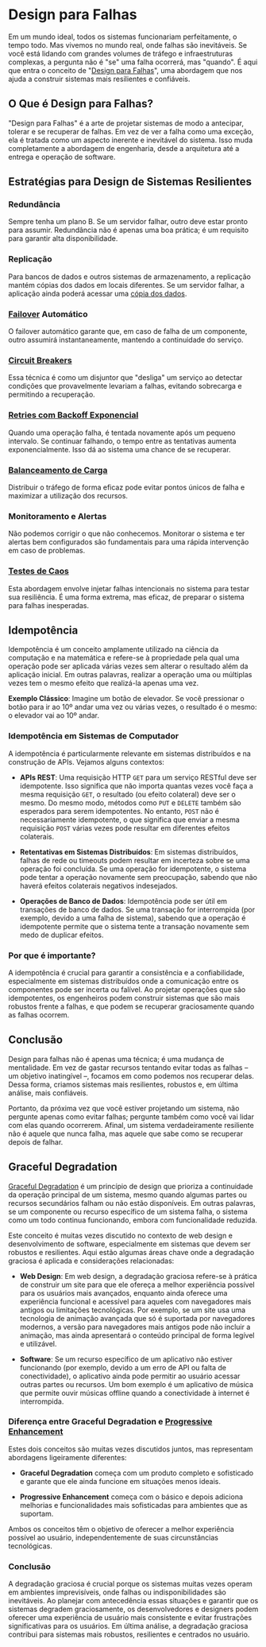 # Design para Falhas

Em um mundo ideal, todos os sistemas funcionariam perfeitamente, o tempo todo. Mas vivemos no mundo real, onde falhas são inevitáveis. Se você está lidando com grandes volumes de tráfego e infraestruturas complexas, a pergunta não é "se" uma falha ocorrerá, mas "quando". É aqui que entra o conceito de "[Design para Falhas](https://en.wikipedia.org/wiki/Fail-fast)", uma abordagem que nos ajuda a construir sistemas mais resilientes e confiáveis.

## O Que é Design para Falhas?

"Design para Falhas" é a arte de projetar sistemas de modo a antecipar, tolerar e se recuperar de falhas. Em vez de ver a falha como uma exceção, ela é tratada como um aspecto inerente e inevitável do sistema. Isso muda completamente a abordagem de engenharia, desde a arquitetura até a entrega e operação de software.

## Estratégias para Design de Sistemas Resilientes

### Redundância

Sempre tenha um plano B. Se um servidor falhar, outro deve estar pronto para assumir. Redundância não é apenas uma boa prática; é um requisito para garantir alta disponibilidade.

### Replicação

Para bancos de dados e outros sistemas de armazenamento, a replicação mantém cópias dos dados em locais diferentes. Se um servidor falhar, a aplicação ainda poderá acessar uma [cópia dos dados](https://en.wikipedia.org/wiki/Backup).

### [Failover](https://en.wikipedia.org/wiki/Failover) Automático

O failover automático garante que, em caso de falha de um componente, outro assumirá instantaneamente, mantendo a continuidade do serviço.

### [Circuit Breakers](https://microservices.io/patterns/reliability/circuit-breaker.html)

Essa técnica é como um disjuntor que "desliga" um serviço ao detectar condições que provavelmente levariam a falhas, evitando sobrecarga e permitindo a recuperação.

### [Retries com Backoff Exponencial](https://en.wikipedia.org/wiki/Exponential_backoff)

Quando uma operação falha, é tentada novamente após um pequeno intervalo. Se continuar falhando, o tempo entre as tentativas aumenta exponencialmente. Isso dá ao sistema uma chance de se recuperar.

### [Balanceamento de Carga](https://en.wikipedia.org/wiki/Load_balancing_(computing))

Distribuir o tráfego de forma eficaz pode evitar pontos únicos de falha e maximizar a utilização dos recursos.

### Monitoramento e Alertas

Não podemos corrigir o que não conhecemos. Monitorar o sistema e ter alertas bem configurados são fundamentais para uma rápida intervenção em caso de problemas.

### [Testes de Caos](https://en.wikipedia.org/wiki/Chaos_engineering)

Esta abordagem envolve injetar falhas intencionais no sistema para testar sua resiliência. É uma forma extrema, mas eficaz, de preparar o sistema para falhas inesperadas.

## Idempotência

Idempotência é um conceito amplamente utilizado na ciência da computação e na matemática e refere-se à propriedade pela qual uma operação pode ser aplicada várias vezes sem alterar o resultado além da aplicação inicial. Em outras palavras, realizar a operação uma ou múltiplas vezes tem o mesmo efeito que realizá-la apenas uma vez.

**Exemplo Clássico**: Imagine um botão de elevador. Se você pressionar o botão para ir ao 10º andar uma vez ou várias vezes, o resultado é o mesmo: o elevador vai ao 10º andar.

### Idempotência em Sistemas de Computador

A idempotência é particularmente relevante em sistemas distribuídos e na construção de APIs. Vejamos alguns contextos:

- **APIs REST**: Uma requisição HTTP `GET` para um serviço RESTful deve ser idempotente. Isso significa que não importa quantas vezes você faça a mesma requisição `GET`, o resultado (ou efeito colateral) deve ser o mesmo. Do mesmo modo, métodos como `PUT` e `DELETE` também são esperados para serem idempotentes. No entanto, `POST` não é necessariamente idempotente, o que significa que enviar a mesma requisição `POST` várias vezes pode resultar em diferentes efeitos colaterais.

- **Retentativas em Sistemas Distribuídos**: Em sistemas distribuídos, falhas de rede ou timeouts podem resultar em incerteza sobre se uma operação foi concluída. Se uma operação for idempotente, o sistema pode tentar a operação novamente sem preocupação, sabendo que não haverá efeitos colaterais negativos indesejados.

- **Operações de Banco de Dados**: Idempotência pode ser útil em transações de banco de dados. Se uma transação for interrompida (por exemplo, devido a uma falha de sistema), sabendo que a operação é idempotente permite que o sistema tente a transação novamente sem medo de duplicar efeitos.

### Por que é importante?

A idempotência é crucial para garantir a consistência e a confiabilidade, especialmente em sistemas distribuídos onde a comunicação entre os componentes pode ser incerta ou falível. Ao projetar operações que são idempotentes, os engenheiros podem construir sistemas que são mais robustos frente a falhas, e que podem se recuperar graciosamente quando as falhas ocorrem.

## Conclusão

Design para falhas não é apenas uma técnica; é uma mudança de mentalidade. Em vez de gastar recursos tentando evitar todas as falhas – um objetivo inatingível –, focamos em como podemos nos recuperar delas. Dessa forma, criamos sistemas mais resilientes, robustos e, em última análise, mais confiáveis.

Portanto, da próxima vez que você estiver projetando um sistema, não pergunte apenas como evitar falhas; pergunte também como você vai lidar com elas quando ocorrerem. Afinal, um sistema verdadeiramente resiliente não é aquele que nunca falha, mas aquele que sabe como se recuperar depois de falhar.


## Graceful Degradation

[Graceful Degradation](https://en.wikipedia.org/wiki/Elegant_degradation) é um princípio de design que prioriza a continuidade da operação principal de um sistema, mesmo quando algumas partes ou recursos secundários falham ou não estão disponíveis. Em outras palavras, se um componente ou recurso específico de um sistema falha, o sistema como um todo continua funcionando, embora com funcionalidade reduzida.

Este conceito é muitas vezes discutido no contexto de web design e desenvolvimento de software, especialmente em sistemas que devem ser robustos e resilientes. Aqui estão algumas áreas chave onde a degradação graciosa é aplicada e considerações relacionadas:

- **Web Design**: Em web design, a degradação graciosa refere-se à prática de construir um site para que ele ofereça a melhor experiência possível para os usuários mais avançados, enquanto ainda oferece uma experiência funcional e acessível para aqueles com navegadores mais antigos ou limitações tecnológicas. Por exemplo, se um site usa uma tecnologia de animação avançada que só é suportada por navegadores modernos, a versão para navegadores mais antigos pode não incluir a animação, mas ainda apresentará o conteúdo principal de forma legível e utilizável.

- **Software**: Se um recurso específico de um aplicativo não estiver funcionando (por exemplo, devido a um erro de API ou falta de conectividade), o aplicativo ainda pode permitir ao usuário acessar outras partes ou recursos. Um bom exemplo é um aplicativo de música que permite ouvir músicas offline quando a conectividade à internet é interrompida.

### Diferença entre Graceful Degradation e [Progressive Enhancement](https://en.wikipedia.org/wiki/Progressive_enhancement)

Estes dois conceitos são muitas vezes discutidos juntos, mas representam abordagens ligeiramente diferentes:

- **Graceful Degradation** começa com um produto completo e sofisticado e garante que ele ainda funcione em situações menos ideais.
  
- **Progressive Enhancement** começa com o básico e depois adiciona melhorias e funcionalidades mais sofisticadas para ambientes que as suportam.

Ambos os conceitos têm o objetivo de oferecer a melhor experiência possível ao usuário, independentemente de suas circunstâncias tecnológicas.

### Conclusão

A degradação graciosa é crucial porque os sistemas muitas vezes operam em ambientes imprevisíveis, onde falhas ou indisponibilidades são inevitáveis. Ao planejar com antecedência essas situações e garantir que os sistemas degradem graciosamente, os desenvolvedores e designers podem oferecer uma experiência de usuário mais consistente e evitar frustrações significativas para os usuários. Em última análise, a degradação graciosa contribui para sistemas mais robustos, resilientes e centrados no usuário.
